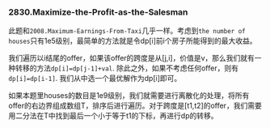 ### 2830.Maximize-the-Profit-as-the-Salesman

此题和`2008.Maximum-Earnings-From-Taxi`几乎一样。考虑到`the number of houses`只有1e5级别，最简单的方法就是令dp[i]前i个房子所能得到的最大收益。

我们遍历以i结尾的offer，如果该offer的跨度是从[j,i]，价值是v，那么我们就有一种转移的方法`dp[i]=dp[j-1]+val`. 除此之外，如果不考虑任何offer，则有`dp[i]=dp[i-1]`. 我们从中选一个最优解作为dp[i]即可。

如果本题里houses的数目是1e9级别，我们就需要进行离散化的处理，将所有offer的右边界组成数组T，排序后进行遍历。对于跨度是[t1,t2]的offer，我们需要用二分法在T中找到最后一个小于等于t1的下标，再进行dp的转移。
